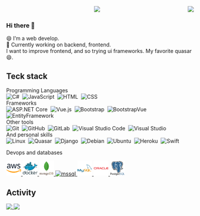 <div align="center">
  <img src="https://github.com/Tamura-hd/Tamura-hd/wiki/images/banner.png" />
  <img align="right" src="https://komarev.com/ghpvc/?username=Tamura-hd&color=green" />
</div>

### Hi there 👋

😄 I’m a web develop.  
🔭 Currently working on backend, frontend.  
I want to improve frontend, and so trying ui frameworks. My favorite quasar😄.


## Teck stack ##
Programming Languages  
![C#](https://img.shields.io/badge/-C%23-%230099CC?logo=c-sharp)&nbsp;
![JavaScript](https://img.shields.io/badge/-JavaScript-%230099CC?logo=javascript)&nbsp;
![HTML](https://img.shields.io/badge/-HTML5-%230099CC?logo=html5)&nbsp;
![CSS](https://img.shields.io/badge/-CSS-%230099CC?logo=css3)&nbsp;  
Frameworks  
![ASP.NET Core](https://img.shields.io/badge/-ASP.NET%20Core-lightgray?logo=dot-net)&nbsp;
![Vue.js](https://img.shields.io/badge/-Vue.js-lightgray?logo=vue-dot-js)&nbsp;
![Bootstrap](https://img.shields.io/badge/-Bootstrap-lightgray?logo=bootstrap)&nbsp;
![BootstrapVue](https://img.shields.io/badge/-BootstrapVue-lightgray)&nbsp;
![EntityFramework](https://img.shields.io/badge/-EntityFramework-lightgray)&nbsp;  
Other tools  
![Git](https://img.shields.io/badge/-Git-%230099CC?logo=git)&nbsp;
![GitHub](https://img.shields.io/badge/-GitHub-%230099CC?logo=github)&nbsp;
![GitLab](https://img.shields.io/badge/-GitLab-%230099CC?logo=gitlab)&nbsp;
![Visual Studio Code](https://img.shields.io/badge/-VisualStudioCode-%230099CC?logo=visual-studio-code)&nbsp;
![Visual Studio](https://img.shields.io/badge/-VisualStudio-%230099CC?logo=visual-studio)&nbsp;  
And personal skills  
![Linux](https://img.shields.io/badge/-Linux-lightgray?logo=linux)&nbsp;
![Quasar](https://img.shields.io/badge/-Quasar-lightgray?logo=quasar)&nbsp;
![Django](https://img.shields.io/badge/-Django-lightgray?logo=django)&nbsp;
![Debian](https://img.shields.io/badge/-Debian-lightgray?logo=debian)&nbsp;
![Ubuntu](https://img.shields.io/badge/-Ubuntu-lightgray?logo=ubuntu)&nbsp;
![Heroku](https://img.shields.io/badge/-Heroku-lightgray?logo=heroku)&nbsp;
![Swift](https://img.shields.io/badge/-Swift-lightgray?logo=swift)&nbsp;

Devops and databases  
<p align="left">
  <a href="https://aws.amazon.com" target="_blank">
    <img src="https://raw.githubusercontent.com/devicons/devicon/master/icons/amazonwebservices/amazonwebservices-original-wordmark.svg" alt="aws" width="40" height="40"/>
  </a>
  <a href="https://www.docker.com/" target="_blank">
    <img src="https://raw.githubusercontent.com/devicons/devicon/master/icons/docker/docker-original-wordmark.svg" alt="docker" width="40" height="40"/>
  </a>
  <a href="https://www.mongodb.com/" target="_blank">
    <img src="https://raw.githubusercontent.com/devicons/devicon/master/icons/mongodb/mongodb-original-wordmark.svg" alt="mongodb" width="40" height="40"/>
  </a>
  <a href="https://www.microsoft.com/en-us/sql-server" target="_blank">
    <img src="https://www.svgrepo.com/show/303229/microsoft-sql-server-logo.svg" alt="mssql" width="40" height="40"/>
  </a>
  <a href="https://www.mysql.com/" target="_blank">
    <img src="https://raw.githubusercontent.com/devicons/devicon/master/icons/mysql/mysql-original-wordmark.svg" alt="mysql" width="40" height="40"/>
  </a>
  <a href="https://www.oracle.com/" target="_blank">
    <img src="https://raw.githubusercontent.com/devicons/devicon/master/icons/oracle/oracle-original.svg" alt="oracle" width="40" height="40"/>
  </a>
  <a href="https://www.postgresql.org" target="_blank">
    <img src="https://raw.githubusercontent.com/devicons/devicon/master/icons/postgresql/postgresql-original-wordmark.svg" alt="postgresql" width="40" height="40"/>
  </a>
</p>

## Activity ##
<a href="https://github.com/anuraghazra/github-readme-stats">
  <img align="top" src="https://github-readme-stats-git-masterrstaa-rickstaa.vercel.app/api?theme=vue&username=Tamura-hd&show_icons=true" />
</a>
<a href="https://github.com/anuraghazra/github-readme-stats">
  <img align="top" src="https://github-readme-stats-git-masterrstaa-rickstaa.vercel.app/api/top-langs/?theme=vue&username=Tamura-hd&layout=compact" />
</a>


<!--
**Tamura-hd/Tamura-hd** is a ✨ _special_ ✨ repository because its `README.md` (this file) appears on your GitHub profile.

Here are some ideas to get you started:

- 🔭 I’m currently working on ...
- 🌱 I’m currently learning ...
- 👯 I’m looking to collaborate on ...
- 🤔 I’m looking for help with ...
- 💬 Ask me about ...
- 📫 How to reach me: ...
- 😄 Pronouns: ...
- ⚡ Fun fact: ...
-->
